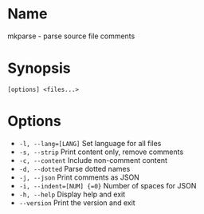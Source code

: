 # Name

mkparse - parse source file comments

# Synopsis

```
[options] <files...>
```

# Options

+ `-l, --lang=[LANG]` Set language for all files
+ `-s, --strip` Print content only, remove comments
+ `-c, --content` Include non-comment content
+ `-d, --dotted` Parse dotted names
+ `-j, --json` Print comments as JSON
+ `-i, --indent=[NUM] {=0}` Number of spaces for JSON
+ `-h, --help` Display help and exit
+ `--version` Print the version and exit

